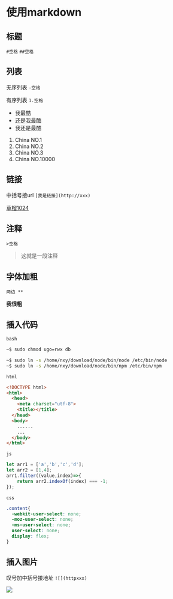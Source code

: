 # 使用markdown

## 标题

`#空格`
`##空格`

## 列表

无序列表 `-空格`

有序列表 `1.空格`

- 我最酷
- 还是我最酷
- 我还是最酷
1. China NO.1
1. China NO.2
1. China NO.3
1. China NO.10000

## 链接

中括号接url `[我是链接](http://xxx)`

[草榴1024](https://github.com/nxy315)

## 注释

`>空格`
> 这就是一段注释

## 字体加粗

`两边 **`

**我很粗**

## 插入代码

`bash`

```bash
~$ sudo chmod ugo=rwx db

~$ sudo ln -s /home/nxy/download/node/bin/node /etc/bin/node
~$ sudo ln -s /home/nxy/download/node/bin/npm /etc/bin/npm
```


`html`

```html
<!DOCTYPE html>
<html>
  <head>
    <meta charset="utf-8">
    <title></title>
  </head>
  <body>
    ......
    ...
  </body>
</html>
```


`js`

```js
let arr1 = ['a','b','c','d'];
let arr2 = [1,4];
arr1.filter((value,index)=>{
    return arr2.indexOf(index) === -1;
});
```


`css`

```css
.content{
  -webkit-user-select: none;
  -moz-user-select: none;
  -ms-user-select: none;
  user-select: none;
  display: flex;
}
```

## 插入图片

叹号加中括号接地址 `![](httpxxx)`

![](http://wx3.sinaimg.cn/large/006m97Kgly1fbr5gni087j30k00qdtd4.jpg)
